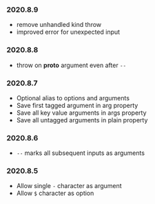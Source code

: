 ### 2020.8.9

* remove unhandled kind throw
* improved error for unexpected input

### 2020.8.8

* throw on __proto__ argument even after `--`

### 2020.8.7

* Optional alias to options and arguments
* Save first tagged argument in arg property
* Save all key value arguments in args property
* Save all untagged arguments in plain property

### 2020.8.6

* `--` marks all subsequent inputs as arguments

### 2020.8.5

* Allow single `-` character as argument
* Allow `$` character as option